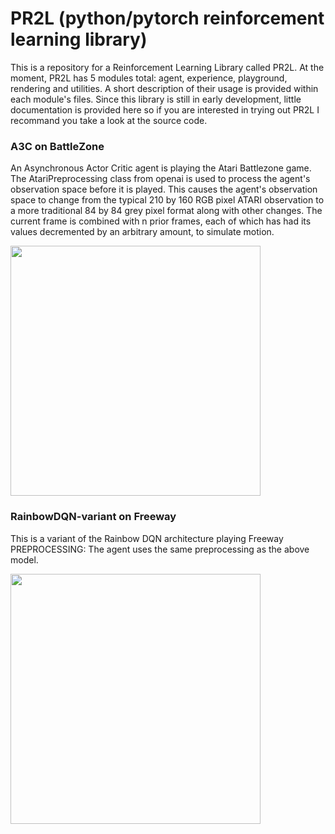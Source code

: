 # PR2L (python/pytorch reinforcement learning library)
This is a repository for a Reinforcement Learning Library called PR2L.
At the moment, PR2L has 5 modules total: agent, experience, playground, rendering and utilities. A short description of their usage is provided within each module's files. Since this library is still in early development, little documentation is provided here so if you are interested in trying out PR2L I recommand you take a look at the source code.

### A3C on BattleZone
An Asynchronous Actor Critic agent is playing the Atari Battlezone game. The AtariPreprocessing class from openai is used to process the agent's observation space before it is played. This causes the agent's observation space to change from the typical 210 by 160 RGB pixel ATARI observation to a more traditional 84 by 84 grey pixel format along with other changes. The current frame is combined with n prior frames, each of which has had its values decremented by an arbitrary amount, to simulate motion.

<img src="https://github.com/Ianpro1/RL-agents/blob/master/GIF/BattleZone.gif" width="400">

### RainbowDQN-variant on Freeway
This is a variant of the Rainbow DQN architecture playing Freeway
PREPROCESSING: The agent uses the same preprocessing as the above model.

<img src="https://github.com/Ianpro1/RL-agents/blob/master/GIF/Freeway.gif" width="400">

